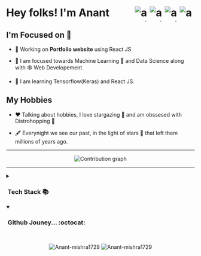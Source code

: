 <h1 z>Hey folks!  I'm Anant <img src = "https://github.com/Anant-mishra1729/Anant-mishra1729/blob/main/wave.gif" alt = "" width = "30"/> 
<a  href="https://instagram.com/anantmishra58" target="blank"><img align="right" src="https://cdn-icons.flaticon.com/png/512/3938/premium/3938051.png?token=exp=1655811373~hmac=65a072cf84b1dc816a1c8eb77c494ee0" alt="anantmishra58" height="40" width="40" /></a>&nbsp;&nbsp;
<a href="https://www.linkedin.com/in/anant-mishra-886912212" target="blank"><img align="right" src="https://cdn-icons.flaticon.com/png/512/2504/premium/2504923.png?token=exp=1655811123~hmac=14fb7a60f5d510d39246020ec07e0bba" alt="amishra1729" height="40" width="40" /></a>&nbsp;&nbsp;
<a href="https://twitter.com/anant1729" target="blank"><img align="right" src="https://cdn-icons.flaticon.com/png/512/2504/premium/2504947.png?token=exp=1655811134~hmac=7ca86faa8adb94d6032a229b49a44e83" alt="amishra1729" height="40" width="40" /></a>
<a href="https://github.com/Anant-mishra1729/Anant-mishra1729" target="blank"><img align="right" src="https://cdn-icons.flaticon.com/png/512/2504/premium/2504911.png?token=exp=1655811268~hmac=5ed1331ad0ea2a085798c55afe901210" alt="amishra1729" height="40" width="40" /></a>
</h1>

<h2>I'm Focused on 🔭 </h2>

- 👷 Working on **Portfolio website** using React JS 

- 🌱 I am focused towards Machine Learning 🧠 and Data Science along with 🕸️ Web Developement.

- 📖 I am learning Tensorflow(Keras) and React JS.

<h2>My Hobbies </h2>

- ❤️ Talking about hobbies, I love stargazing 🌌 and am obssesed with Distrohopping 🐧

- 🖋️ Everynight we see our past, in the light of stars 🌃 that left them millions of years ago.

<!-- <h2/>Reach me here... 📬</h2> -->


<center>
 <hr/>
<img src = "https://activity-graph.herokuapp.com/graph?username=Anant-mishra1729&theme=material-palenight&custom_title=Contribution%20Timeline&hide_border=true&radius=16" alt = "Contribution graph"/>
</center>

<hr/>

<details>
<summary><h3>&nbsp;Tech Stack 📚</h3></summary>
<!--   Languages -->
<h2 align="left">ʟᴀɴɢᴜᴀɢᴇꜱ</h2>
<p align ="left">
<img src = "https://raw.githubusercontent.com/devicons/devicon/master/icons/c/c-original.svg" height = "40">&nbsp;&nbsp;
<img src = "https://raw.githubusercontent.com/devicons/devicon/master/icons/cplusplus/cplusplus-original.svg" width = "40" height = "40">&nbsp;&nbsp;
<a href="https://www.python.org" target="_blank"> <img src="https://raw.githubusercontent.com/devicons/devicon/master/icons/python/python-original.svg" alt="python" width="40" height="40"/> </a>&nbsp;
<a href="https://developer.mozilla.org/en-US/docs/Web/JavaScript" target="_blank"> <img src="https://raw.githubusercontent.com/devicons/devicon/master/icons/javascript/javascript-original.svg" alt="javascript" width="35" height="35"/> </a>&nbsp;&nbsp;
<img src = "https://raw.githubusercontent.com/devicons/devicon/master/icons/html5/html5-original-wordmark.svg" width = "40" height = "40">&nbsp;&nbsp;
<a href="https://www.w3schools.com/css/" target="_blank"> <img src="https://raw.githubusercontent.com/devicons/devicon/master/icons/css3/css3-original-wordmark.svg" alt="css3" width="40" height="40"/> </a> 
  <img src="https://github-readme-stats.vercel.app/api/top-langs?username=Anant-mishra1729&hide=jupyter%20notebook&show_icons=true&locale=en&layout=compact&theme=material-palenight&hide_border=true"alt="Anant-mishra1729" align = "right"/>
 </p>

<h2 align="left">ᴡᴇʙ ᴅᴇᴠ / ᴅᴀᴛᴀʙᴀꜱᴇ</h2>
<p align ="left">
<a href="https://reactjs.org/" target="_blank"> <img src="https://img.shields.io/badge/React-20232A?style=for-the-badge&logo=react&logoColor=61DAFB" alt="react" width="100" height="30"/> </a>
<a href="https://git-scm.com/" target="_blank"></a>
<a href="https://nodejs.org" target="_blank"> <img src="https://img.shields.io/badge/Node.js-339933?style=for-the-badge&logo=nodedotjs&logoColor=white" alt="nodejs" width="100" height="30"/> </a>
<a href="https://www.djangoproject.com/" target="_blank" > <img src="https://img.shields.io/badge/Django-092E20?style=for-the-badge&logo=django&logoColor=green" alt="django" width="100" height="30"/></a>
<a href="https://www.mongodb.com/" target="_blank"> <img src="https://img.shields.io/badge/MongoDB-white?style=for-the-badge&logo=mongodb&logoColor=4EA94B" alt="mongodb" width="100" height="30"/> </a>
</p>
<h2 align = "left">ᴍᴀᴄʜɪɴᴇ ʟᴇᴀʀɴɪɴɢ / ᴅᴇᴇᴘ ʟᴇᴀʀɴɪɴɢ</h2> 
  <a href="https://keras.io/about/" target="_blank"> <img src="https://img.shields.io/badge/Keras-%23D00000.svg?style=for-the-badge&logo=Keras&logoColor=white" alt="keras" width="100" height="30"/> </a>
<a href="https://opencv.org/" target="_blank" > <img src="https://img.shields.io/badge/OpenCV-27338e?style=for-the-badge&logo=OpenCV&logoColor=white" alt="django" width="100" height="30"/></a>
  <a href="https://tensorflow.org/" target="_blank" > <img src="https://img.shields.io/badge/TensorFlow-%23FF6F00.svg?style=for-the-badge&logo=TensorFlow&logoColor=white" alt="django" width="100" height="30"/></a>
  
</details>

<details open>
<summary><h3>&nbsp;Github Jouney... :octocat:</h3></summary>
 <br/>
<p align = "center">
<img src="https://github-readme-stats.vercel.app/api?username=Anant-mishra1729&show_icons=true&theme=material-palenight&hide_border=true" alt="Anant-mishra1729" width = "49%"/>
<img src="https://github-readme-streak-stats.herokuapp.com?user=Anant-mishra1729&theme=material-palenight&hide_border=true&date_format=M%20j%5B%2C%20Y%5D" alt="Anant-mishra1729" width = "49%"/>
</p>

